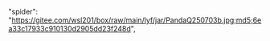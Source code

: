 "spider": "https://gitee.com/wsl201/box/raw/main/lyf/jar/PandaQ250703b.jpg;md5;6ea33c17933c910130d2905dd23f248d",
